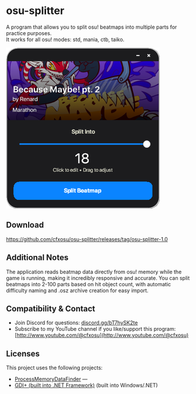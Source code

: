 # osu-splitter

A program that allows you to split osu! beatmaps into multiple parts for practice purposes.
\
It works for all osu! modes: std, mania, ctb, taiko.

![osu! Beatmap Splitter](screenshots/osu-splitter.png)

## Download

https://github.com/cfxosu/osu-splitter/releases/tag/osu-splitter-1.0

## Additional Notes

The application reads beatmap data directly from osu! memory while the game is running, making it incredibly responsive and accurate. You can split beatmaps into 2-100 parts based on hit object count, with automatic difficulty naming and .osz archive creation for easy import.

## Compatibility & Contact

- Join Discord for questions: [discord.gg/bT7hySK2te](https://discord.gg/bT7hySK2te)  
- Subscribe to my YouTube channel if you like/support this program: [http://www.youtube.com/@cfxosu](http://www.youtube.com/@cfxosu)

## Licenses

This project uses the following projects:

- [ProcessMemoryDataFinder](https://github.com/Piotrekol/ProcessMemoryDataFinder/tree/master) — 
- [GDI+ (built into .NET Framework)](https://learn.microsoft.com/en-us/windows/win32/gdiplus/) (built into Windows/.NET)
